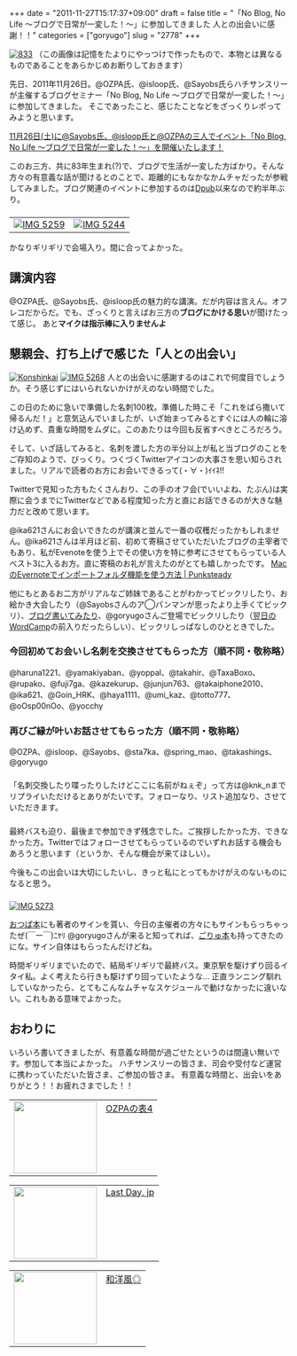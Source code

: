 +++
date = "2011-11-27T15:17:37+09:00"
draft = false
title = "「No Blog, No Life 〜ブログで日常が一変した！〜」に参加してきました 人との出会いに感謝！！"
categories = ["goryugo"]
slug = "2778"
+++

<a href="http://knk-n.com/wp-content/uploads/2011/11/833.png" title="833"><img src="http://knk-n.com/wp-content/uploads/2011/11/833.png" alt="833" title="833.png" /></a>
（この画像は記憶をたよりにやっつけで作ったもので、本物とは異なるものであることをあらかじめお断りしておきます）

先日、2011年11月26日。@OZPA氏、@isloop氏、@Sayobs氏らハチサンスリーが主催するブログセミナー「No Blog, No Life 〜ブログで日常が一変した！〜」に参加してきました。
そこであったこと、感じたことなどをざっくりレポってみようと思います。<!--more-->

<a href="http://ozpa-h4.com/2011/11/03/no_blog_no_life_kokuchi/" target="_blank">11月26日(土)に@Sayobs氏、@isloop氏と@OZPAの三人でイベント「No Blog, No Life 〜ブログで日常が一変した！〜」を開催いたします！</a><a href="http://b.hatena.ne.jp/entry/http://ozpa-h4.com/2011/11/03/no_blog_no_life_kokuchi/" target="_blank"><img src="http://b.hatena.ne.jp/entry/image/http://ozpa-h4.com/2011/11/03/no_blog_no_life_kokuchi/" alt="" /></a>

このお三方、共に83年生まれ(?)で、ブログで生活が一変した方ばかり。そんな方々の有意義な話が聞けるとのことで、距離的にもなかなかムチャだったが参戦してみました。ブログ関連のイベントに参加するのは<a href="http://knk-n.com/2011/06/19/dpub3/" target="_blank">Dpub</a>以来なので約半年ぶり。
<h3></h3>
<table>
<tr>
<td>
<a href="http://knk-n.com/wp-content/uploads/2011/11/IMG_5259.png" title="IMG 5259"><img src="http://knk-n.com/wp-content/uploads/2011/11/IMG_5259.png" alt="IMG 5259" title="IMG_5259.png" /></a>
</td>
<td>
<a href="http://knk-n.com/wp-content/uploads/2011/11/IMG_5244.png" title="IMG 5244"><img src="http://knk-n.com/wp-content/uploads/2011/11/IMG_5244.png" alt="IMG 5244" title="IMG_5244.png" /></a>
</td>
</tr>
</table>
かなりギリギリで会場入り。間に合ってよかった。

<h2>講演内容</h2>
@OZPA氏、@Sayobs氏、@isloop氏の魅力的な講演。だが内容は言えん。オフレコだからだ。でも、ざっくりと言えばお三方の<strong>ブログにかける思い</strong>が聞けたって感じ。
あと<strong>マイクは指示棒に入りませんよ</strong>

<h2>懇親会、打ち上げで感じた「人との出会い」</h2>
<a href="http://knk-n.com/wp-content/uploads/2011/11/konshinkai.png" title="Konshinkai"><img src="http://knk-n.com/wp-content/uploads/2011/11/konshinkai.png" alt="Konshinkai" title="konshinkai.png" /></a>
<a href="http://knk-n.com/wp-content/uploads/2011/11/IMG_5268.jpg" title="IMG 5268"><img src="http://knk-n.com/wp-content/uploads/2011/11/IMG_5268.jpg" alt="IMG 5268" title="IMG_5268.JPG" /></a>
人との出会いに感謝するのはこれで何度目でしょうか。そう感じずにはいられないかけがえのない時間でした。

この日のために急いで準備した名刺100枚。準備した時こそ「これをばら撒いて帰るんだ！」と意気込んでいましたが、いざ始まってみるとすぐには人の輪に溶け込めず、貴重な時間をムダに。このあたりは今回も反省すべきところだろう。

そして、いざ話してみると、名刺を渡した方の半分以上が私と当ブログのことをご存知のようで、びっくり。つくづくTwitterアイコンの大事さを思い知らされました。リアルで読者のお方にお会いできるって(・∀・)ｲｲﾈ!!

Twitterで見知った方もたくさんおり、この手のオフ会(でいいよね、たぶん)は実際に会うまでにTwitterなどである程度知った方と直にお話できるのが大きな魅力だと改めて思います。

@ika621さんにお会いできたのが講演と並んで一番の収穫だったかもしれません。@ika621さんは半月ほど前、初めて寄稿させていただいたブログの主宰者でもあり、私がEvenoteを使う上でその使い方を特に参考にさせてもらっている人ベスト3に入るお方。直に寄稿のお礼が言えたのがとても嬉しかったです。
<a href="http://punksteady.com/2011/04/13/mac%E3%81%AEevernote%E3%81%A7%E3%82%A4%E3%83%B3%E3%83%9D%E3%83%BC%E3%83%88%E3%83%95%E3%82%A9%E3%83%AB%E3%83%80%E6%A9%9F%E8%83%BD%E3%82%92%E4%BD%BF%E3%81%86%E6%96%B9%E6%B3%95/" target="_blank">MacのEvernoteでインポートフォルダ機能を使う方法 | Punksteady</a><a href="http://b.hatena.ne.jp/entry/http://punksteady.com/2011/04/13/mac%E3%81%AEevernote%E3%81%A7%E3%82%A4%E3%83%B3%E3%83%9D%E3%83%BC%E3%83%88%E3%83%95%E3%82%A9%E3%83%AB%E3%83%80%E6%A9%9F%E8%83%BD%E3%82%92%E4%BD%BF%E3%81%86%E6%96%B9%E6%B3%95/" target="_blank"><img src="http://b.hatena.ne.jp/entry/image/http://punksteady.com/2011/04/13/mac%E3%81%AEevernote%E3%81%A7%E3%82%A4%E3%83%B3%E3%83%9D%E3%83%BC%E3%83%88%E3%83%95%E3%82%A9%E3%83%AB%E3%83%80%E6%A9%9F%E8%83%BD%E3%82%92%E4%BD%BF%E3%81%86%E6%96%B9%E6%B3%95/" alt="" /></a>

他にもとあるお二方がリアルなご姉妹であることがわかってビックリしたり、お絵かき大会したり（@Sayobsさんのア◯パンマンが思ったより上手くてビックリ）、<a href="http://knk-n.com/2011/11/26/running-20111126/" target="_blank">ブログ書いてみたり</a>、@goryugoさんご登場でビックリしたり（<a href="http://goryugo.com/20111111/wordcamptokyo/" target="_blank">翌日のWordCamp</a>の前入りだったらしい）、ビックリしっぱなしのひとときでした。
<h3>今回初めてお会いし名刺を交換させてもらった方（順不同・敬称略）</h3>
@haruna1221、@yamakiyaban、@yoppal、@takahir、@TaxaBoxo、@rupako、@fuji7ga、@kazekurup、@junjun763、@takaiphone2010、@ika621、@Goin_HRK、@haya1111、@umi_kaz、@totto777、@oOsp00nOo、@yocchy

<h3>再びご縁が叶いお話させてもらった方（順不同・敬称略）</h3>
@OZPA、@isloop、@Sayobs、@sta7ka、@spring_mao、@takashings、@goryugo

<h3></h3>
「名刺交換したり喋ったりしたけどここに名前がねぇぞ」って方は@knk_nまでリプライいただけるとありがたいです。フォローなり、リスト追加なり、させていただきます。

<h3></h3>
最終バスも迫り、最後まで参加できず残念でした。ご挨拶したかった方、できなかった方。Twitterではフォローさせてもらっているのでいずれお話する機会もあろうと思います（というか、そんな機会が来てほしい）。

今後もこの出会いは大切にしたいし、きっと私にとってもかけがえのないものになると思う。

<h3></h3>
<a href="http://knk-n.com/wp-content/uploads/2011/11/IMG_5273.png" title="IMG 5273"><img src="http://knk-n.com/wp-content/uploads/2011/11/IMG_5273.png" alt="IMG 5273" title="IMG_5273.png" /></a>

<a href="http://knk-n.com/2011/09/02/ozpa25pv/" target="_blank">おつぱ本</a>にも著者のサインを貰い、今日の主催者の方々にもサインもらっちゃったぜ(￣ー￣)ﾆﾔﾘ
@goryugoさんが来ると知ってれば、<a href="http://knk-n.com/2011/10/16/only1life/" target="_blank">ごりゅ本</a>も持ってきたのにな。サイン自体はもらったんだけどね。

時間ギリギリまでいたので、結局ギリギリで最終バス。東京駅を駆けずり回るイタイ私。よく考えたら行きも駆けずり回っていたような… 正直ランニング馴れしていなかったら、とてもこんなムチャなスケジュールで動けなかったに違いない。これもある意味でよかった。


<h2>おわりに</h2>
いろいろ書いてきましたが、有意義な時間が過ごせたというのは間違い無いです。参加して本当によかった。
ハチサンスリーの皆さま、司会や受付など運営に携わっていただいた皆さま、ご参加の皆さま。
有意義な時間と、出会いをありがとう！！お疲れさまでした！！

<table border="0"><td valign="top" width="150"><a href="http://ozpa-h4.com/" target="_blank"><img src="http://capture.heartrails.com/150x130/shadow?http://ozpa-h4.com/" alt="" width="150" height="130" /></a></td><td valign="top"><a  href="http://ozpa-h4.com/" target="_blank">OZPAの表4</a><a href="http://b.hatena.ne.jp/entry/http://ozpa-h4.com/" target="_blank"><img src="http://b.hatena.ne.jp/entry/image/http://ozpa-h4.com/" alt="" /></a></td></table>

<table border="0"><td valign="top" width="150"><a href="http://www.lastday.jp/" target="_blank"><img src="http://capture.heartrails.com/150x130/shadow?http://www.lastday.jp/" alt="" width="150" height="130" /></a></td><td valign="top"><a  href="http://www.lastday.jp/" target="_blank">Last Day. jp</a><a href="http://b.hatena.ne.jp/entry/http://www.lastday.jp/" target="_blank"><img src="http://b.hatena.ne.jp/entry/image/http://www.lastday.jp/" alt="" /></a></td></table>


<table border="0"><td valign="top" width="150"><a href="http://wayohoo.com/" target="_blank"><img src="http://capture.heartrails.com/150x130/shadow?http://wayohoo.com/" alt="" width="150" height="130" /></a></td><td valign="top"><a  href="http://wayohoo.com/" target="_blank">和洋風◎</a><a href="http://b.hatena.ne.jp/entry/http://wayohoo.com/" target="_blank"><img src="http://b.hatena.ne.jp/entry/image/http://wayohoo.com/" alt="" /></a></td></table>
